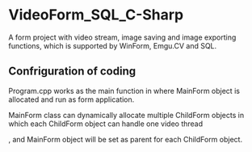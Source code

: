 # VideoForm_SQL_C-Sharp

A form project with video stream, image saving and image exporting functions, which is supported by WinForm, Emgu.CV and SQL.

## Confriguration of coding

Program.cpp works as the main function in where MainForm object is allocated and run as form application.

MainForm class can dynamically allocate multiple ChildForm objects in which each ChildForm object can handle one video thread

, and MainForm object will be set as parent for each ChildForm object.
